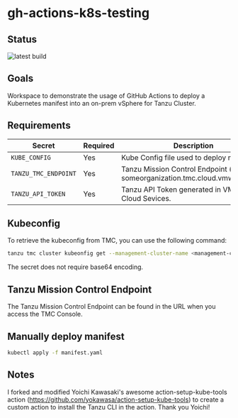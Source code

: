 # gh-actions-k8s-testing

## Status

![latest build](https://github.com/dewab/gh-actions-k8s-testing/actions/workflows/k8s_deploy.yml/badge.svg)

## Goals

Workspace to demonstrate the usage of GitHub Actions to deploy a Kubernetes manifest into an on-prem vSphere for Tanzu Cluster.

## Requirements

|Secret|Required|Description|
|---|---|---|
|`KUBE_CONFIG`|Yes|Kube Config file used to deploy manifest.|
|`TANZU_TMC_ENDPOINT`|Yes|Tanzu Mission Control Endpoint (ex. someorganization.tmc.cloud.vmware.com).|
|`TANZU_API_TOKEN`|Yes|Tanzu API Token generated in VMware Cloud Sevices.|

## Kubeconfig

To retrieve the kubeconfig from TMC, you can use the following command:

```bash
tanzu tmc cluster kubeonfig get --management-cluster-name <management-cluster-name> --provisioner <provisioner> <cluster-name>
```

The secret does not require base64 encoding.

## Tanzu Mission Control Endpoint

The Tanzu Mission Control Endpoint can be found in the URL when you access the TMC Console.

## Manually deploy manifest

```bash
kubectl apply -f manifest.yaml
```

## Notes

I forked and modified Yoichi Kawasaki's awesome action-setup-kube-tools action (https://github.com/yokawasa/action-setup-kube-tools) to create a custom action to install the Tanzu CLI in the action.  Thank you Yoichi!
